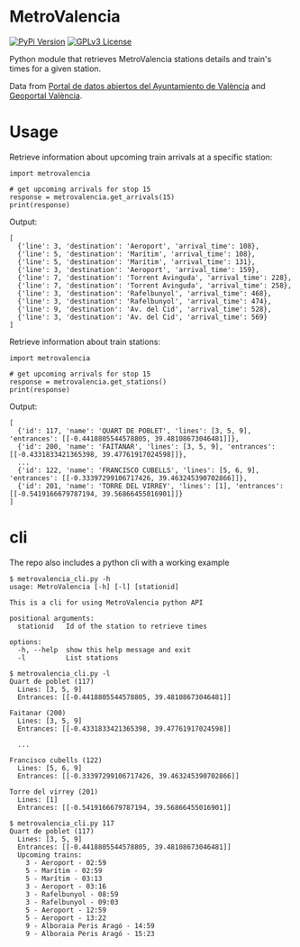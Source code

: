 # MetroValencia

[![PyPi Version](https://img.shields.io/pypi/v/MetroValencia.svg?color=forestgreen)](https://pypi.org/project/MetroValencia/)
[![GPLv3 License](https://img.shields.io/badge/License-GPL%20v3-yellow.svg)](https://opensource.org/licenses/)

Python module that retrieves MetroValencia stations details and train's times for a given station.

Data from [Portal de datos abiertos del Ayuntamiento de València](https://valencia.opendatasoft.com) and [Geoportal València](https://geoportal.valencia.es).

# Usage

Retrieve information about upcoming train arrivals at a specific station:
```
import metrovalencia

# get upcoming arrivals for stop 15
response = metrovalencia.get_arrivals(15)
print(response)
```
Output:
```
[
  {'line': 3, 'destination': 'Aeroport', 'arrival_time': 108},
  {'line': 5, 'destination': 'Marítim', 'arrival_time': 108},
  {'line': 5, 'destination': 'Marítim', 'arrival_time': 131},
  {'line': 3, 'destination': 'Aeroport', 'arrival_time': 159},
  {'line': 7, 'destination': 'Torrent Avinguda', 'arrival_time': 228},
  {'line': 7, 'destination': 'Torrent Avinguda', 'arrival_time': 258},
  {'line': 3, 'destination': 'Rafelbunyol', 'arrival_time': 468},
  {'line': 3, 'destination': 'Rafelbunyol', 'arrival_time': 474},
  {'line': 9, 'destination': 'Av. del Cid', 'arrival_time': 528},
  {'line': 3, 'destination': 'Av. del Cid', 'arrival_time': 569}
]
```
Retrieve information about train stations:
```
import metrovalencia

# get upcoming arrivals for stop 15
response = metrovalencia.get_stations()
print(response)
```
Output:
```
[
  {'id': 117, 'name': 'QUART DE POBLET', 'lines': [3, 5, 9], 'entrances': [[-0.4418805544578805, 39.48108673046481]]},
  {'id': 200, 'name': 'FAITANAR', 'lines': [3, 5, 9], 'entrances': [[-0.4331833421365398, 39.47761917024598]]},
  ...
  {'id': 122, 'name': 'FRANCISCO CUBELLS', 'lines': [5, 6, 9], 'entrances': [[-0.33397299106717426, 39.463245390702866]]},
  {'id': 201, 'name': 'TORRE DEL VIRREY', 'lines': [1], 'entrances': [[-0.5419166679787194, 39.56866455016901]]}
]
```
# cli

The repo also includes a python cli with a working example

```
$ metrovalencia_cli.py -h
usage: MetroValencia [-h] [-l] [stationid]

This is a cli for using MetroValencia python API

positional arguments:
  stationid   Id of the station to retrieve times

options:
  -h, --help  show this help message and exit
  -l          List stations
```

```
$ metrovalencia_cli.py -l
Quart de poblet (117)
  Lines: [3, 5, 9]
  Entrances: [[-0.4418805544578805, 39.48108673046481]]

Faitanar (200)
  Lines: [3, 5, 9]
  Entrances: [[-0.4331833421365398, 39.47761917024598]]

  ...

Francisco cubells (122)
  Lines: [5, 6, 9]
  Entrances: [[-0.33397299106717426, 39.463245390702866]]

Torre del virrey (201)
  Lines: [1]
  Entrances: [[-0.5419166679787194, 39.56866455016901]]
```

```
$ metrovalencia_cli.py 117
Quart de poblet (117)
  Lines: [3, 5, 9]
  Entrances: [[-0.4418805544578805, 39.48108673046481]]
  Upcoming trains:
    3 - Aeroport - 02:59
    5 - Marítim - 02:59
    5 - Marítim - 03:13
    3 - Aeroport - 03:16
    3 - Rafelbunyol - 08:59
    3 - Rafelbunyol - 09:03
    5 - Aeroport - 12:59
    5 - Aeroport - 13:22
    9 - Alboraia Peris Aragó - 14:59
    9 - Alboraia Peris Aragó - 15:23
```
